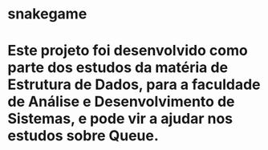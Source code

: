 # snakegame

# Este projeto foi desenvolvido como parte dos estudos da matéria de Estrutura de Dados, para a faculdade de Análise e Desenvolvimento de Sistemas, e pode vir a ajudar nos estudos sobre Queue.
